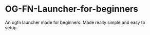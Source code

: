# OG-FN-Launcher-for-beginners
An ogfn launcher made for beginners. Made really simple and easy to setup.
